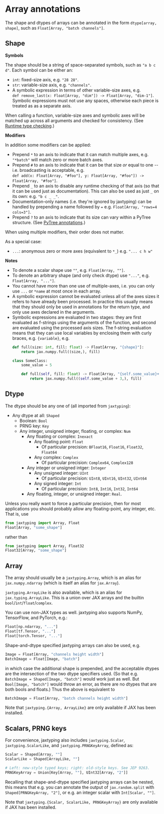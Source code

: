 # Array annotations

The shape and dtypes of arrays can be annotated in the form `dtype[array, shape]`, such as `Float[Array, "batch channels"]`.

## Shape

**Symbols**

The shape should be a string of space-separated symbols, such as `"a b c d"`. Each symbol can be either an:

- `int`: fixed-size axis, e.g. `"28 28"`.
- `str`: variable-size axis, e.g. `"channels"`.
- A symbolic expression in terms of other variable-size axes, e.g.  
    `def remove_last(x: Float[Array, "dim"]) -> Float[Array, "dim-1"]`.  
    Symbolic expressions must not use any spaces, otherwise each piece is treated as as a separate axis.

When calling a function, variable-size axes and symbolic axes will be matched up across all arguments and checked for consistency. (See [Runtime type checking](./runtime-type-checking.md).)

**Modifiers**

In addition some modifiers can be applied:

- Prepend `*` to an axis to indicate that it can match multiple axes, e.g. `"*batch"` will match zero or more batch axes.
- Prepend `#` to an axis to indicate that it can be that size *or* equal to one -- i.e. broadcasting is acceptable, e.g.  
    `def add(x: Float[Array, "#foo"], y: Float[Array, "#foo"]) -> Float[Array, "#foo"]`.
- Prepend `_` to an axis to disable any runtime checking of that axis (so that it can be used just as documentation). This can also be used as just `_` on its own: e.g. `"b c _ _"`.
- Documentation-only names (i.e. they're ignored by jaxtyping) can be handled by prepending a name followed by `=` e.g. `Float[Array, "rows=4 cols=3"]`.
- Prepend `?` to an axis to indicate that its size can vary within a PyTree structure. (See [PyTree annotations](../pytree/).)

When using multiple modifiers, their order does not matter.

As a special case:

- `...`: anonymous zero or more axes (equivalent to `*_`) e.g. `"... c h w"`

**Notes**

- To denote a scalar shape use `""`, e.g. `Float[Array, ""]`.
- To denote an arbitrary shape (and only check dtype) use `"..."`, e.g. `Float[Array, "..."]`.
- You cannot have more than one use of multiple-axes, i.e. you can only use `...` or `*name` at most once in each array.
- A symbolic expression cannot be evaluated unless all of the axes sizes it refers to have already been processed. In practice this usually means that they should only be used in annotations for the return type, and only use axes declared in the arguments.
- Symbolic expressions are evaluated in two stages: they are first evaluated as f-strings using the arguments of the function, and second are evaluated using the processed axis sizes. The f-string evaluation means that they can use local variables by enclosing them with curly braces, e.g. `{variable}`, e.g.
    ```python
    def full(size: int, fill: float) -> Float[Array, "{shape}"]:
        return jax.numpy.full((size,), fill)

    class SomeClass:
        some_value = 5

        def full(self, fill: float) -> Float[Array, "{self.some_value}+3"]:
            return jax.numpy.full((self.some_value + 3,), fill)
    ```

## Dtype

The dtype should be any one of (all imported from `jaxtyping`):

- Any dtype at all: `Shaped`
    - Boolean: `Bool`
    - PRNG key: `Key`
    - Any integer, unsigned integer, floating, or complex: `Num`
        - Any floating or complex: `Inexact`
            - Any floating point: `Float`
                - Of particular precision: `BFloat16`, `Float16`, `Float32`, `Float64`
            - Any complex: `Complex`
                - Of particular precision: `Complex64`, `Complex128`
        - Any integer or unsigned intger: `Integer`
            - Any unsigned integer: `UInt`
                - Of particular precision: `UInt8`, `UInt16`, `UInt32`, `UInt64`
            - Any signed integer: `Int`
                - Of particular precision: `Int8`, `Int16`, `Int32`, `Int64`
        - Any floating, integer, or unsigned integer: `Real`.

Unless you really want to force a particular precision, then for most applications you should probably allow any floating-point, any integer, etc. That is, use
```python
from jaxtyping import Array, Float
Float[Array, "some_shape"]
```
rather than
```python
from jaxtyping import Array, Float32
Float32[Array, "some_shape"]
```

## Array

The array should usually be a `jaxtyping.Array`, which is an alias for `jax.numpy.ndarray` (which is itself an alias for `jax.Array`).

`jaxtyping.ArrayLike` is also available, which is an alias for `jax.typing.ArrayLike`. This is a union over JAX arrays and the builtin `bool`/`int`/`float`/`complex`.

You can use non-JAX types as well. jaxtyping also supports NumPy, TensorFlow, and PyTorch, e.g.:
```python
Float[np.ndarray, "..."]
Float[tf.Tensor, "..."]
Float[torch.Tensor, "..."]
```

Shape-and-dtype specified jaxtyping arrays can also be used, e.g.
```python
Image = Float[Array, "channels height width"]
BatchImage = Float[Image, "batch"]
```
in which case the additional shape is prepended, and the acceptable dtypes are the intersection of the two dtype specifiers used. (So that e.g. `BatchImage = Shaped[Image, "batch"]` would work just as well. But `Bool[Image, "batch"]` would throw an error, as there are no dtypes that are both bools and floats.) Thus the above is equivalent to
```python
BatchImage = Float[Array, "batch channels height width"]
```

Note that `jaxtyping.{Array, ArrayLike}` are only available if JAX has been installed.

## Scalars, PRNG keys

For convenience, jaxtyping also includes `jaxtyping.Scalar`, `jaxtyping.ScalarLike`, and `jaxtyping.PRNGKeyArray`, defined as:
```python
Scalar = Shaped[Array, ""]
ScalarLike = Shaped[ArrayLike, ""]

# Left: new-style typed keys; right: old-style keys. See JEP 9263.
PRNGKeyArray = Union[Key[Array, ""], UInt32[Array, "2"]]
```

Recalling that shape-and-dtype specified jaxtyping arrays can be nested, this means that e.g. you can annotate the output of `jax.random.split` with `Shaped[PRNGKeyArray, "2"]`, or e.g. an integer scalar with `Int[Scalar, ""]`.

Note that `jaxtyping.{Scalar, ScalarLike, PRNGKeyArray}` are only available if JAX has been installed.
